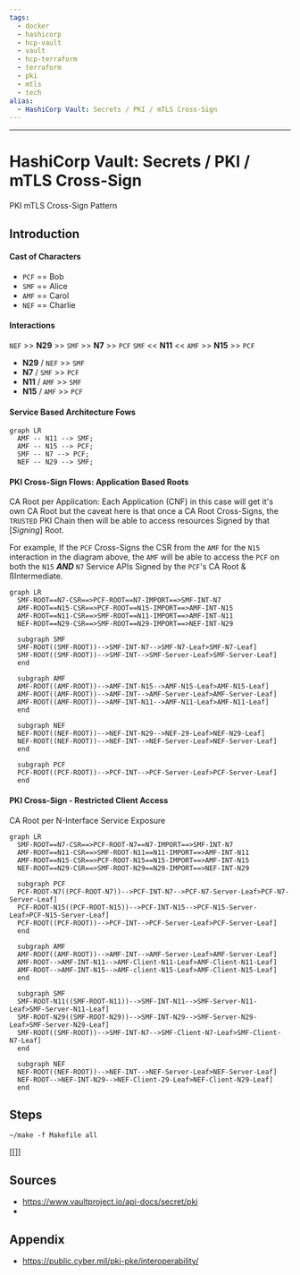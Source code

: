```yaml
---
tags:
  - docker
  - hashicorp
  - hcp-vault
  - vault
  - hcp-terraform
  - terraform
  - pki
  - mtls
  - tech
alias:
  - HashiCorp Vault: Secrets / PKI / mTLS Cross-Sign
---
```


---
# HashiCorp Vault: Secrets / PKI / mTLS Cross-Sign

PKI mTLS Cross-Sign Pattern

## Introduction

#### Cast of Characters

- `PCF` == Bob
- `SMF` == Alice
- `AMF` == Carol
- `NEF` == Charlie

#### Interactions

`NEF` >> **N29** >> `SMF` >> **N7** >> `PCF`
`SMF` << **N11** << `AMF` >> **N15** >> `PCF`

- **N29** / `NEF` >> `SMF`
- **N7**  / `SMF` >> `PCF`
- **N11** / `AMF` >> `SMF`
- **N15** / `AMF` >> `PCF`

#### Service Based Architecture Fows

```mermaid
graph LR
  AMF -- N11 --> SMF;
  AMF -- N15 --> PCF;
  SMF -- N7 --> PCF;
  NEF -- N29 --> SMF;
```

#### PKI Cross-Sign Flows: Application Based Roots

CA Root per Application: Each Application (CNF) in this case will get it's own CA Root but the caveat here is that once a CA Root Cross-Signs, the `TRUSTED` PKI Chain then will be able to access resources Signed by that [*Signing*] Root.

For example, If the `PCF` Cross-Signs the CSR from the `AMF` for the `N15` interaction in the diagram above, the `AMF` will be able to access the `PCF` on both the `N15` ***AND*** `N7` Service APIs Signed by the `PCF`'s CA Root & ßIntermediate.

```mermaid
graph LR 
  SMF-ROOT==N7-CSR==>PCF-ROOT==N7-IMPORT==>SMF-INT-N7
  AMF-ROOT==N15-CSR==>PCF-ROOT==N15-IMPORT==>AMF-INT-N15
  AMF-ROOT==N11-CSR==>SMF-ROOT==N11-IMPORT==>AMF-INT-N11
  NEF-ROOT==N29-CSR==>SMF-ROOT==N29-IMPORT==>NEF-INT-N29

  subgraph SMF
  SMF-ROOT((SMF-ROOT))-->SMF-INT-N7-->SMF-N7-Leaf>SMF-N7-Leaf]
  SMF-ROOT((SMF-ROOT))-->SMF-INT-->SMF-Server-Leaf>SMF-Server-Leaf]
  end

  subgraph AMF
  AMF-ROOT((AMF-ROOT))-->AMF-INT-N15-->AMF-N15-Leaf>AMF-N15-Leaf]
  AMF-ROOT((AMF-ROOT))-->AMF-INT-->AMF-Server-Leaf>AMF-Server-Leaf]
  AMF-ROOT((AMF-ROOT))-->AMF-INT-N11-->AMF-N11-Leaf>AMF-N11-Leaf]
  end

  subgraph NEF
  NEF-ROOT((NEF-ROOT))-->NEF-INT-N29-->NEF-29-Leaf>NEF-N29-Leaf]
  NEF-ROOT((NEF-ROOT))-->NEF-INT-->NEF-Server-Leaf>NEF-Server-Leaf]
  end

  subgraph PCF
  PCF-ROOT((PCF-ROOT))-->PCF-INT-->PCF-Server-Leaf>PCF-Server-Leaf]
  end

```

#### PKI Cross-Sign - Restricted Client Access

CA Root per N-Interface Service Exposure


```mermaid
graph LR 
  SMF-ROOT==N7-CSR==>PCF-ROOT-N7==N7-IMPORT==>SMF-INT-N7
  AMF-ROOT==N11-CSR==>SMF-ROOT-N11==N11-IMPORT==>AMF-INT-N11
  AMF-ROOT==N15-CSR==>PCF-ROOT-N15==N15-IMPORT==>AMF-INT-N15
  NEF-ROOT==N29-CSR==>SMF-ROOT-N29==N29-IMPORT==>NEF-INT-N29

  subgraph PCF
  PCF-ROOT-N7((PCF-ROOT-N7))-->PCF-INT-N7-->PCF-N7-Server-Leaf>PCF-N7-Server-Leaf]
  PCF-ROOT-N15((PCF-ROOT-N15))-->PCF-INT-N15-->PCF-N15-Server-Leaf>PCF-N15-Server-Leaf]
  PCF-ROOT((PCF-ROOT))-->PCF-INT-->PCF-Server-Leaf>PCF-Server-Leaf]
  end

  subgraph AMF
  AMF-ROOT((AMF-ROOT))-->AMF-INT-->AMF-Server-Leaf>AMF-Server-Leaf]
  AMF-ROOT-->AMF-INT-N11-->AMF-Client-N11-Leaf>AMF-Client-N11-Leaf]
  AMF-ROOT-->AMF-INT-N15-->AMF-client-N15-Leaf>AMF-Client-N15-Leaf]
  end

  subgraph SMF
  SMF-ROOT-N11((SMF-ROOT-N11))-->SMF-INT-N11-->SMF-Server-N11-Leaf>SMF-Server-N11-Leaf]
  SMF-ROOT-N29((SMF-ROOT-N29))-->SMF-INT-N29-->SMF-Server-N29-Leaf>SMF-Server-N29-Leaf]
  SMF-ROOT((SMF-ROOT))-->SMF-INT-N7-->SMF-Client-N7-Leaf>SMF-Client-N7-Leaf]
  end

  subgraph NEF
  NEF-ROOT((NEF-ROOT))-->NEF-INT-->NEF-Server-Leaf>NEF-Server-Leaf]
  NEF-ROOT-->NEF-INT-N29-->NEF-Client-29-Leaf>NEF-Client-N29-Leaf]
  end

```

## Steps

```shell
~/make -f Makefile all
```

[[]]

## Sources
- https://www.vaultproject.io/api-docs/secret/pki
- 

## Appendix

- https://public.cyber.mil/pki-pke/interoperability/
